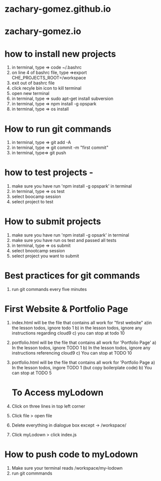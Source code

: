 # zachary-gomez.github.io
# zachary-gomez.io

# how to install new projects
1) in terminal, type => code ~/.bashrc
2) on line 4 of bashrc file, type =>export CHE_PROJECTS_ROOT=/workspace
3) exit out of bashrc file
4) click recyle bin icon to kill terminal
5) open new terminal
6) in terminal, type => sudo apt-get install subversion
7) in terminal, type => npm install -g opspark
8) in terminal, type => os install

# How to run git commands
1) in terminal, type => git add -A
2) in terminal, type => git commit -m "first commit"
3) in terminal, type=> git push
# how to test projects - 
1) make sure you have run 'npm install -g opspark' in terminal
2) in terminal, type => os test
3) select boocamp session
4) select project to test

# How to submit projects
1) make sure you have run 'npm install -g opsark' in terminal
2) make sure you have run os test and passed all tests
3) in terminal, type => os submit
4) select bnootcamp session
5) select project you want to submit
# Best practices for git commands
1) run git commands every five minutes

# First Website & Portfolio Page
1) index.html will be the file that contains all work for "first website"
 a)in the lesson todos, ignore todo 1
 b) in the lesson todos, ignore any instructions regarding cloud9
 c) you can stop at todo 10
2) portfolio.html will be the file that contains all work for 'Portfolio Page'
   a) In the lesson todos, ignore TODO 1
   b) In the lesson todos, ignore any instructions referencing cloud9
   c) You can stop at TODO 10
2) portfolio.html will be the file that contains all work for 'Portfolio Page
   a) In the lesson todos, ingore TODO 1 (but copy boilerplate code)
   b) You can stop at TODO 5

   # To Access myLodown
1) Click on three lines in top left corner
2) Click file > open file
3) Delete everything in dialogue box except -> /workspace/
4) Click myLodown > click index.js
# How to push code to myLodown
1) Make sure your terminal reads /workspace/my-lodown
2) run git commmands
